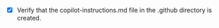 <!-- Use this file to provide workspace-specific custom instructions to Copilot. -->
- [x] Verify that the copilot-instructions.md file in the .github directory is created.


